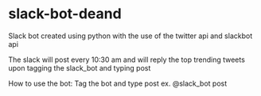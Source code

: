 # slack-bot-deand
Slack bot created using python  with the use of the twitter api and slackbot api

The slack will post every 10:30 am and will reply the top trending tweets
upon tagging the slack_bot and typing post

How to use the bot:
Tag the bot and type post
ex.
@slack_bot post
